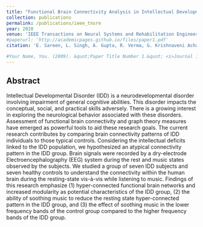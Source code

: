 ```yaml
---
title: "Functional Brain Connectivity Analysis in Intellectual Developmental Disorder during Music Perception"
collection: publications
permalink: /publications/ieee_tnsre
year: 2020
venue: 'IEEE Transactions on Neural Systems and Rehabilitation Engineering'
#paperurl: 'http://academicpages.github.io/files/paper1.pdf'
citation: 'E. Sareen, L. Singh, A. Gupta, R. Verma, G. Krishnaveni Achary and B. Varkey, (2020) "Functional Brain Connectivity Analysis in Intellectual Developmental Disorder during Music Perception," in <i>IEEE Transactions on Neural Systems and Rehabilitation Engineering </i>, doi: 10.1109/TNSRE.2020.3024937.'

#Your Name, You. (2009). &quot;Paper Title Number 1.&quot; <i>Journal 1</i>. 1(1).'
---
```


## Abstract
Intellectual Developmental Disorder (IDD) is a neurodevelopmental disorder involving impairment of general cognitive abilities. This disorder impacts the conceptual, social, and practical skills adversely. There is a growing interest in exploring the neurological behavior associated with these disorders. Assessment of functional brain connectivity and graph theory measures have emerged as powerful tools to aid these research goals. The current research contributes by comparing brain connectivity patterns of IDD individuals to those typical controls. Considering the intellectual deficits linked to the IDD population, we hypothesized an atypical connectivity pattern in the IDD group. Brain signals were recorded by a dry-electrode Electroencephalography (EEG) system during the rest and music states observed by the subjects. We studied a group of seven IDD subjects and seven healthy controls to understand the connectivity within the human brain during the resting-state vis-à-vis while listening to music. Findings of this research emphasize (1) hyper-connected functional brain networks and increased modularity as potential characteristics of the IDD group, (2) the ability of soothing music to reduce the resting state hyper-connected pattern in the IDD group, and (3) the effect of soothing music in the lower frequency bands of the control group compared to the higher frequency bands of the IDD group.
